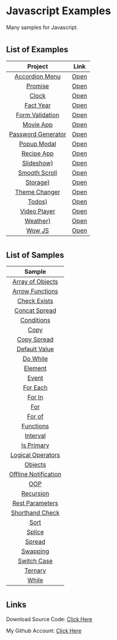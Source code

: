 # Javascript Examples

Many samples for Javascript.

#

## List of Examples

|                  Project                  |                                  Link                                  |
| :---------------------------------------: | :--------------------------------------------------------------------: |
|     [Accordion Menu](accordion-menu/)     |     [Open](https://dori-dev.github.io/javascript-examples/accordion-menu/)     |
|    [Promise](callback-promise-async/)     | [Open](https://dori-dev.github.io/javascript-examples/callback-promise-async/) |
|             [Clock](/clock/)              |         [Open](https://dori-dev.github.io/javascript-examples/clock/)          |
|         [Fact Year](/fact-year/)          |       [Open](https://dori-dev.github.io/javascript-examples/fact-year/)        |
|   [Form Validation](/form-validation/)    |    [Open](https://dori-dev.github.io/javascript-examples/form-validation/)     |
|          [Movie App](movie-app/)          |       [Open](https://dori-dev.github.io/javascript-examples/movie-app/)        |
| [Password Generator](password-generator/) |   [Open](https://dori-dev.github.io/javascript-examples/password-generator/)   |
|        [Popup Modal](popup-modal/)        |      [Open](https://dori-dev.github.io/javascript-examples/popup-modal/)       |
|         [Recipe App](recipe-app/)         |       [Open](https://dori-dev.github.io/javascript-examples/recipe-app/)       |
|         [Slideshow)](slideshow/)          |       [Open](https://dori-dev.github.io/javascript-examples/slideshow/)        |
|      [Smooth Scroll](smooth-scroll/)      |     [Open](https://dori-dev.github.io/javascript-examples/smooth-scroll/)      |
|           [Storage)](storage/)            |        [Open](https://dori-dev.github.io/javascript-examples/storage/)         |
|      [Theme Changer](theme-changer/)      |     [Open](https://dori-dev.github.io/javascript-examples/theme-changer/)      |
|             [Todos)](todos/)              |         [Open](https://dori-dev.github.io/javascript-examples/todos/)          |
|       [Video Player](video-player/)       |      [Open](https://dori-dev.github.io/javascript-examples/video-player/)      |
|           [Weather)](weather/)            |        [Open](https://dori-dev.github.io/javascript-examples/weather/)         |
|             [Wow JS](wow-js/)             |         [Open](https://dori-dev.github.io/javascript-examples/wow-js/)         |

#

## List of Samples

|                         Sample                          |
| :-----------------------------------------------------: |
|     [Array of Objects](samples/array_of_objects.js)     |
|      [Arrow Functions](samples/arrow_functions.js)      |
|         [Check Exists](samples/check-exists.js)         |
|        [Concat Spread](samples/concat-spread.js)        |
|           [Conditions](samples/conditions.js)           |
|                 [Copy](samples/copy.js)                 |
|          [Copy Spread](samples/copy-spread.js)          |
|        [Default Value](samples/default-value.js)        |
|             [Do While](samples/do_while.js)             |
|              [Element](samples/element.js)              |
|                [Event](samples/event.js)                |
|             [For Each](samples/for_each.js)             |
|               [For In](samples/for-in.js)               |
|                  [For](samples/for.js)                  |
|               [For of](samples/for-of.js)               |
|            [Functions](samples/functions.js)            |
|             [Interval](samples/interval.js)             |
|           [Is Primary](samples/is_primary.js)           |
|    [Logical Operators](samples/logical_operators.js)    |
|              [Objects](samples/objects.js)              |
| [Offline Notification](samples/offline_notification.js) |
|                  [OOP](samples/oop.js)                  |
|            [Recursion](samples/recursion.js)            |
|      [Rest Parameters](samples/rest-parameters.js)      |
|      [Shorthand Check](samples/shorthand-check.js)      |
|                 [Sort](samples/sort.js)                 |
|               [Splice](samples/splice.js)               |
|               [Spread](samples/spread.js)               |
|             [Swapping](samples/swapping.js)             |
|          [Switch Case](samples/switch_case.js)          |
|              [Ternary](samples/ternary.js)              |
|                [While](samples/while.js)                |

#

## Links

Download Source Code: [Click Here](https://github.com/dori-dev/javascript-examples/archive/refs/heads/master.zip)

My Github Account: [Click Here](https://github.com/dori-dev/)
